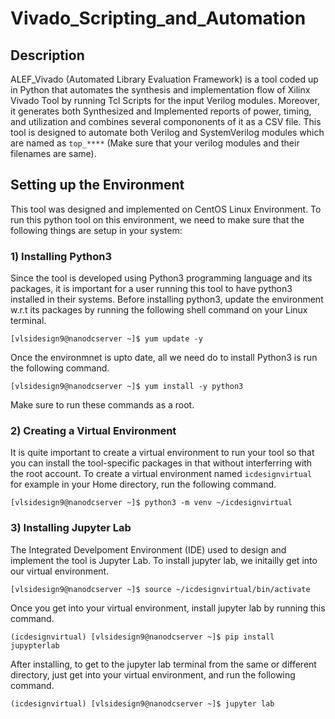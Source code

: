 # Vivado_Scripting_and_Automation

## Description

ALEF_Vivado (Automated Library Evaluation Framework) is a tool coded up in Python that automates the synthesis and implementation flow of Xilinx Vivado Tool by running Tcl Scripts for the input Verilog modules. Moreover, it generates both Synthesized and Implemented reports of power, timing, and utilization and combines several compononents of it as a CSV file. This tool is designed to automate both Verilog and SystemVerilog modules which are named as ``` top_**** ``` (Make sure that your verilog modules and their filenames are same).

## Setting up the Environment

This tool was designed and implemented on CentOS Linux Environment. To run this python tool on this environment, we need to make sure that the following things are setup in your system:

### 1) Installing Python3
Since the tool is developed using Python3 programming language and its packages, it is important for a user running this tool to have python3 installed in their systems. Before installing python3, update the environment w.r.t its packages by running the following shell command on your Linux terminal.
```
[vlsidesign9@nanodcserver ~]$ yum update -y
```
Once the environmnet is upto date, all we need do to install Python3 is run the following command.
```
[vlsidesign9@nanodcserver ~]$ yum install -y python3
```
Make sure to run these commands as a root. 

### 2) Creating a Virtual Environment
It is quite important to create a virtual environment to run your tool so that you can install the tool-specific packages in that without interferring with the root account. To create a virtual environment named ```icdesignvirtual``` for example in your Home directory, run the following command.
```
[vlsidesign9@nanodcserver ~]$ python3 -m venv ~/icdesignvirtual
```
### 3) Installing Jupyter Lab
The Integrated Develpoment Environment (IDE) used to design and implement the tool is Jupyter Lab. To install jupyter lab, we initailly get into our virtual environment.
```
[vlsidesign9@nanodcserver ~]$ source ~/icdesignvirtual/bin/activate
```
Once you get into your virtual environment, install jupyter lab by running this command.
```
(icdesignvirtual) [vlsidesign9@nanodcserver ~]$ pip install jupypterlab
```
After installing, to get to the jupyter lab terminal from the same or different directory, just get into your virtual environment, and run the following command.
```
(icdesignvirtual) [vlsidesign9@nanodcserver ~]$ jupyter lab
```





